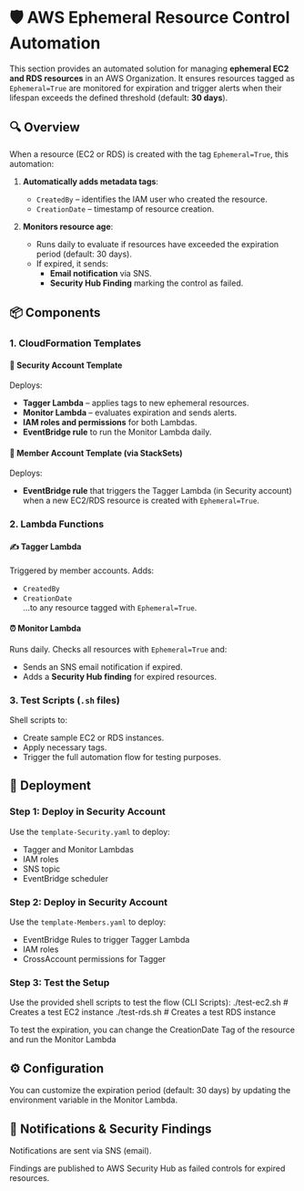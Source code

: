 # 🛡️ AWS Ephemeral Resource Control Automation

This section provides an automated solution for managing **ephemeral EC2 and RDS resources** in an AWS Organization. It ensures resources tagged as `Ephemeral=True` are monitored for expiration and trigger alerts when their lifespan exceeds the defined threshold (default: **30 days**).

## 🔍 Overview

When a resource (EC2 or RDS) is created with the tag `Ephemeral=True`, this automation:

1. **Automatically adds metadata tags**:
   - `CreatedBy` – identifies the IAM user who created the resource.
   - `CreationDate` – timestamp of resource creation.

2. **Monitors resource age**:
   - Runs daily to evaluate if resources have exceeded the expiration period (default: 30 days).
   - If expired, it sends:
     - **Email notification** via SNS.
     - **Security Hub Finding** marking the control as failed.

## 📦 Components

### 1. CloudFormation Templates

#### 🔐 Security Account Template
Deploys:
- **Tagger Lambda** – applies tags to new ephemeral resources.
- **Monitor Lambda** – evaluates expiration and sends alerts.
- **IAM roles and permissions** for both Lambdas.
- **EventBridge rule** to run the Monitor Lambda daily.

#### 🧩 Member Account Template (via StackSets)
Deploys:
- **EventBridge rule** that triggers the Tagger Lambda (in Security account) when a new EC2/RDS resource is created with `Ephemeral=True`.

### 2. Lambda Functions

#### ✍️ Tagger Lambda
Triggered by member accounts. Adds:
- `CreatedBy`
- `CreationDate`  
...to any resource tagged with `Ephemeral=True`.

#### ⏰ Monitor Lambda
Runs daily. Checks all resources with `Ephemeral=True` and:
- Sends an SNS email notification if expired.
- Adds a **Security Hub finding** for expired resources.

### 3. Test Scripts (`.sh` files)
Shell scripts to:
- Create sample EC2 or RDS instances.
- Apply necessary tags.
- Trigger the full automation flow for testing purposes.

## 🚀 Deployment

### Step 1: Deploy in Security Account
Use the `template-Security.yaml` to deploy:
- Tagger and Monitor Lambdas
- IAM roles
- SNS topic
- EventBridge scheduler

### Step 2: Deploy in Security Account
Use the `template-Members.yaml` to deploy:
- EventBridge Rules to trigger Tagger Lambda
- IAM roles
- CrossAccount permissions for Tagger

### Step 3: Test the Setup
Use the provided shell scripts to test the flow (CLI Scripts):
./test-ec2.sh   # Creates a test EC2 instance
./test-rds.sh   # Creates a test RDS instance

To test the expiration, you can change the CreationDate Tag of the resource and run the Monitor Lambda

## ⚙️ Configuration
You can customize the expiration period (default: 30 days) by updating the environment variable in the Monitor Lambda.

## 📧 Notifications & Security Findings
Notifications are sent via SNS (email).

Findings are published to AWS Security Hub as failed controls for expired resources.
